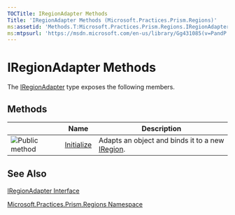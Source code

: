 ```yaml
---
TOCTitle: IRegionAdapter Methods
Title: 'IRegionAdapter Methods (Microsoft.Practices.Prism.Regions)'
ms:assetid: 'Methods.T:Microsoft.Practices.Prism.Regions.IRegionAdapter'
ms:mtpsurl: 'https://msdn.microsoft.com/en-us/library/Gg431085(v=PandP.50)'
---
```



# IRegionAdapter Methods

The [IRegionAdapter](https://msdn.microsoft.com/library/microsoft.practices.prism.regions.iregionadapter) type exposes the following members.

## Methods

<span id="methodTableToggle"></span>
<table>

<thead>
<tr class="header">
<th> </th>
<th>Name</th>
<th>Description</th>
</tr>
</thead>
<tbody>
<tr class="odd">
<td><img src="images/public-method.gif" title="Public method" /></td>
<td><a href="https://msdn.microsoft.com/library/microsoft.practices.prism.regions.iregionadapter.initialize(system.object%2csystem.string)">Initialize</a></td>
<td><div class="summary">
Adapts an object and binds it to a new <a href="https://msdn.microsoft.com/library/microsoft.practices.prism.regions.iregion">IRegion</a>.
</div></td>
</tr>
</tbody>
</table>

## See Also

[IRegionAdapter Interface](https://msdn.microsoft.com/library/microsoft.practices.prism.regions.iregionadapter)

[Microsoft.Practices.Prism.Regions Namespace](https://msdn.microsoft.com/library/microsoft.practices.prism.regions)

